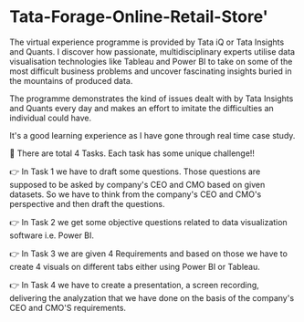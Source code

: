 # Tata-Forage-Online-Retail-Store'

The virtual experience programme is provided by Tata iQ or Tata Insights and Quants. I discover how passionate, multidisciplinary experts utilise data visualisation technologies like Tableau and Power BI to take on some of the most difficult business problems and uncover fascinating insights buried in the mountains of produced data.

The programme demonstrates the kind of issues dealt with by Tata Insights and Quants every day and makes an effort to imitate the difficulties an individual could have.

It's a good learning experience as I have gone through real time case study.

🔗 There are total 4 Tasks. Each task has some unique challenge!!

👉 In Task 1 we have to draft some questions. Those questions are supposed to be asked by company's CEO and CMO based on given datasets. So we have to think from the company's CEO and CMO's perspective and then draft the questions.

👉 In Task 2 we get some objective questions related to data visualization software i.e. Power BI.

👉 In Task 3 we are given 4 Requirements and based on those we have to create 4 visuals on different tabs either using Power BI or Tableau.

👉 In Task 4 we have to create a presentation, a screen recording, delivering the analyzation that we have done on the basis of the company's CEO and CMO'S requirements.
